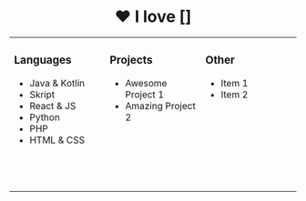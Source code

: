 <h1 align="center">❤️ I love []</h1>

<table width="100%" align="center">
<tr>
	<td width="33%" valign="top">
		<h3>Languages</h3>
		<ul>
		<li>Java & Kotlin</li>
		<li>Skript</li>
		<li>React & JS</li>
		<li>Python</li>
		<li>PHP</li>
		<li>HTML & CSS</li>
		</ul>
		<!-- I could not found a better way to center in 3 colums -->
		&nbsp; &nbsp; &nbsp; &nbsp; &nbsp; &nbsp; &nbsp; &nbsp; &nbsp; &nbsp; &nbsp; &nbsp; &nbsp; &nbsp; &nbsp; &nbsp; &nbsp; &nbsp; &nbsp; &nbsp; &nbsp; &nbsp; &nbsp; &nbsp; &nbsp; &nbsp; &nbsp; &nbsp; &nbsp; &nbsp; &nbsp; &nbsp; &nbsp; &nbsp; &nbsp; &nbsp; &nbsp; &nbsp; &nbsp; &nbsp; 
	</td>
	<td width="33%" valign="top">
		<h3>Projects</h3>
		<ul>
			<li>Awesome Project 1</li>
			<li>Amazing Project 2</li>
		</ul>  ‎ ‎ ‎ ‎    
		<!-- I mean if it works it works... -->
		&nbsp; &nbsp; &nbsp; &nbsp; &nbsp; &nbsp; &nbsp; &nbsp; &nbsp; &nbsp; &nbsp; &nbsp; &nbsp; &nbsp; &nbsp; &nbsp; &nbsp; &nbsp; &nbsp; &nbsp; &nbsp; &nbsp; &nbsp; &nbsp; &nbsp; &nbsp; &nbsp; &nbsp; &nbsp; &nbsp; &nbsp; &nbsp; &nbsp; &nbsp; &nbsp; &nbsp; &nbsp; &nbsp; &nbsp; &nbsp; 
		</td>
	<td width="33%" valign="top">
		<h3>Other</h3>
		<ul>
			<li>Item 1</li>
			<li>Item 2</li>
			</ul>
		<!-- Yeah... -->
		&nbsp; &nbsp; &nbsp; &nbsp; &nbsp; &nbsp; &nbsp; &nbsp; &nbsp; &nbsp; &nbsp; &nbsp; &nbsp; &nbsp; &nbsp; &nbsp; &nbsp; &nbsp; &nbsp; &nbsp; &nbsp; &nbsp; &nbsp; &nbsp; &nbsp; &nbsp; &nbsp; &nbsp; &nbsp; &nbsp; &nbsp; &nbsp; &nbsp; &nbsp; &nbsp; &nbsp; &nbsp; &nbsp; &nbsp; &nbsp; 
	</td>
</tr>
</table>
